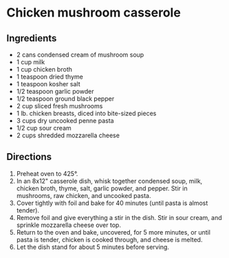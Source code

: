 Chicken mushroom casserole
==========================

Ingredients
-----------

- 2 cans condensed cream of mushroom soup
- 1 cup milk
- 1 cup chicken broth
- 1 teaspoon dried thyme
- 1 teaspoon kosher salt
- 1/2 teaspoon garlic powder
- 1/2 teaspoon ground black pepper
- 2 cup sliced fresh mushrooms
- 1 lb. chicken breasts, diced into bite-sized pieces
- 3 cups dry uncooked penne pasta
- 1/2 cup sour cream
- 2 cups shredded mozzarella cheese


Directions
----------

1. Preheat oven to 425°.
2. In an 8x12" casserole dish, whisk together condensed soup, milk, chicken broth, thyme, salt, garlic powder, and pepper. Stir in mushrooms, raw chicken, and uncooked pasta.
3. Cover tightly with foil and bake for 40 minutes (until pasta is almost tender).
4. Remove foil and give everything a stir in the dish. Stir in sour cream, and sprinkle mozzarella cheese over top.
5. Return to the oven and bake, uncovered, for 5 more minutes, or until pasta is tender, chicken is cooked through, and cheese is melted.
6. Let the dish stand for about 5 minutes before serving.
